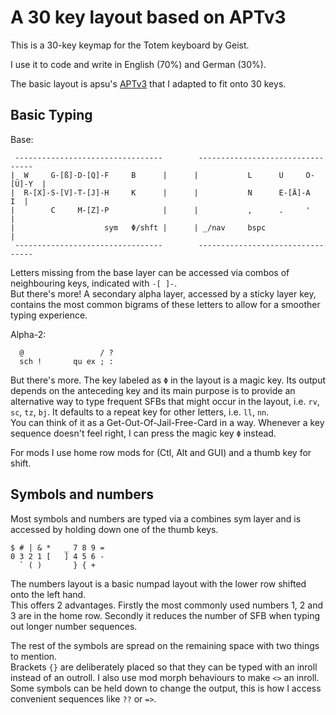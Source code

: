 # A 30 key layout based on APTv3
This is a 30-key keymap for the Totem keyboard by Geist.

I use it to code and write in English (70%) and German (30%).

The basic layout is apsu's [APTv3](https://github.com/Apsu/APT) that I adapted to fit onto 30 keys.

## Basic Typing
Base:
```
 ---------------------------------        ---------------------------------
|  W     G-[ß]-D-[Q]-F     B      |      |           L      U     O-[Ü]-Y  |
|  R-[X]-S-[V]-T-[J]-H     K      |      |           N      E-[Ä]-A     I  |
|        C     M-[Z]-P            |      |           ,      .     '        |
|                    sym   Φ/shft |      | _/nav     bspc                  |
 ---------------------------------        ---------------------------------
```

Letters missing from the base layer can be accessed via combos of neighbouring keys, indicated with `-[ ]-`.\
But there's more! A secondary alpha layer, accessed by a sticky layer key, contains the most common bigrams of these letters to allow for a smoother typing experience.

Alpha-2:
```
  @                 / ?
  sch !       qu ex ; :

```

But there's more. The key labeled as `Φ` in the layout is a magic key. Its output depends on the anteceding key and its main purpose is to provide an alternative way to type frequent SFBs that might occur in the layout, i.e. `rv`, `sc`, `tz`, `bj`. It defaults to a repeat key for other letters, i.e. `ll`, `nn`.\
You can think of it as a Get-Out-Of-Jail-Free-Card in a way. Whenever a key sequence doesn't feel right, I can press the magic key `Φ` instead.

For mods I use home row mods for (Ctl, Alt and GUI) and a thumb key for shift.

## Symbols and numbers
Most symbols and numbers are typed via a combines sym layer and is accessed by holding down one of the thumb keys.
```
$ # | & *   _ 7 8 9 =
0 3 2 1 [   ] 4 5 6 -
  ` ( )       } { +
```

The numbers layout is a basic numpad layout with the lower row shifted onto the left hand.\
This offers 2 advantages. Firstly the most commonly used numbers 1, 2 and 3 are in the home row. Secondly it reduces the number of SFB when typing out longer number sequences.

The rest of the symbols are spread on the remaining space with two things to mention.\
Brackets `{}` are deliberately placed so that they can be typed with an inroll instead of an outroll. I also use mod morph behaviours to make `<>` an inroll.\
Some symbols can be held down to change the output, this is how I access convenient sequences like `??` or `=>`.
